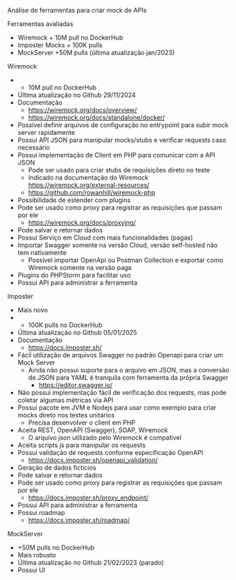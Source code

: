 Análise de ferramentas para criar mock de APIs

Ferramentas avaliadas
- Wiremock + 10M pull no DockerHub
- Imposter Mocks + 100K pulls
- MockServer +50M pulls (última atualização jan/2023)


Wiremock
- + 10M pull no DockerHub
- Última atualização no Github 29/11/2024
- Documentação
    - https://wiremock.org/docs/overview/
    - https://wiremock.org/docs/standalone/docker/
- Possível definir arquivos de configuração no entrypoint para subir mock server rapidamente
- Possui API JSON para manipular mocks/stubs e verificar requests caso necessário
- Possui implementação de Client em PHP para comunicar com a API JSON
    - Pode ser usado para criar stubs de requisições direto no teste
    - Indicado na documentação do Wiremock https://wiremock.org/external-resources/
    - https://github.com/rowanhill/wiremock-php
- Possibilidade de estender com plugins
- Pode ser usado como proxy para registrar as requisições que passam por ele
    - https://wiremock.org/docs/proxying/
- Pode salvar e retornar dados
- Possui Serviço em Cloud com mais funcionalidades (pagas)
- Importar Swagger somente na versão Cloud, versão self-hosted não tem nativamente
    - Possível importar OpenApi ou Postman Collection e exportar como Wiremock somente na versão paga
- Plugins do PHPStorm para facilitar uso
- Possui API para administrar a ferramenta


Imposter
- Mais novo
- + 100K pulls no DockerHub
- Última atualização no Github 05/01/2025
- Documentação
    - https://docs.imposter.sh/
- Fácil utilização de arquivos Swagger no padrão Openapi para criar um Mock Server
    - Ainda não possui suporte para o arquivo em JSON, mas a conversão de JSON para YAML é tranquila com ferramenta da própria Swagger
        - https://editor.swagger.io/
- Não possui implementação fácil de verificação dos requests, mas pode coletar algumas métricas via API
- Possui pacote em JVM e Nodejs para usar como exemplo para criar mocks direto nos testes unitários
    - Precisa desenvolver o client em PHP
- Aceita REST, OpenAPI (Swagger), SOAP, Wiremock
    - O arquivo json utilizado pelo Wiremock é compatível
- Aceita scripts js para manipular os requests
- Possui validação de requests conforme especificação OpenAPI
    - https://docs.imposter.sh/openapi_validation/
- Geração de dados fictícios
- Pode salvar e retornar dados
- Pode ser usado como proxy para registrar as requisições que passam por ele
    - https://docs.imposter.sh/proxy_endpoint/
- Possui API para administrar a ferramenta
- Possui roadmap
    - https://docs.imposter.sh/roadmap/


MockServer
- +50M pulls no DockerHub
- Mais robusto
- Última atualização no Github 21/02/2023 (parado)
- Possui UI
